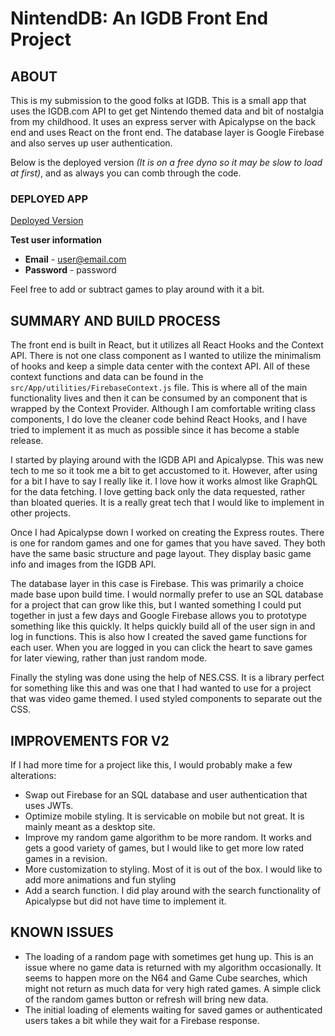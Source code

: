 # NintendDB: An IGDB Front End Project

## ABOUT

This is my submission to the good folks at IGDB. This is a small app that uses the IGDB.com API to get get Nintendo themed data and bit of nostalgia from my childhood. It uses an express server with Apicalypse on the back end and uses React on the front end. The database layer is Google Firebase and also serves up user authentication.

Below is the deployed version _(It is on a free dyno so it may be slow to load at first)_, and as always you can comb through the code.

### DEPLOYED APP

[Deployed Version](https://nintendb.herokuapp.com/)

**Test user information**

- **Email** - user@email.com
- **Password** - password

Feel free to add or subtract games to play around with it a bit.

## SUMMARY AND BUILD PROCESS

The front end is built in React, but it utilizes all React Hooks and the Context API. There is not one class component as I wanted to utilize the minimalism of hooks and keep a simple data center with the context API. All of these context functions and data can be found in the `src/App/utilities/FirebaseContext.js` file. This is where all of the main functionality lives and then it can be consumed by an component that is wrapped by the Context Provider. Although I am comfortable writing class components, I do love the cleaner code behind React Hooks, and I have tried to implement it as much as possible since it has become a stable release.

I started by playing around with the IGDB API and Apicalypse. This was new tech to me so it took me a bit to get accustomed to it. However, after using for a bit I have to say I really like it. I love how it works almost like GraphQL for the data fetching. I love getting back only the data requested, rather than bloated queries. It is a really great tech that I would like to implement in other projects.

Once I had Apicalypse down I worked on creating the Express routes. There is one for random games and one for games that you have saved. They both have the same basic structure and page layout. They display basic game info and images from the IGDB API.

The database layer in this case is Firebase. This was primarily a choice made base upon build time. I would normally prefer to use an SQL database for a project that can grow like this, but I wanted something I could put together in just a few days and Google Firebase allows you to prototype something like this quickly. It helps quickly build all of the user sign in and log in functions. This is also how I created the saved game functions for each user. When you are logged in you can click the heart to save games for later viewing, rather than just random mode.

Finally the styling was done using the help of NES.CSS. It is a library perfect for something like this and was one that I had wanted to use for a project that was video game themed. I used styled components to separate out the CSS.

## IMPROVEMENTS FOR V2

If I had more time for a project like this, I would probably make a few alterations:

- Swap out Firebase for an SQL database and user authentication that uses JWTs.
- Optimize mobile styling. It is servicable on mobile but not great. It is mainly meant as a desktop site.
- Improve my random game algorithm to be more random. It works and gets a good variety of games, but I would like to get more low rated games in a revision.
- More customization to styling. Most of it is out of the box. I would like to add more animations and fun styling
- Add a search function. I did play around with the search functionality of Apicalypse but did not have time to implement it.

## KNOWN ISSUES

- The loading of a random page with sometimes get hung up. This is an issue where no game data is returned with my algorithm occasionally. It seems to happen more on the N64 and Game Cube searches, which might not return as much data for very high rated games.  A simple click of the random games button or refresh will bring new data.
- The initial loading of elements waiting for saved games or authenticated users takes a bit while they wait for a Firebase response.

